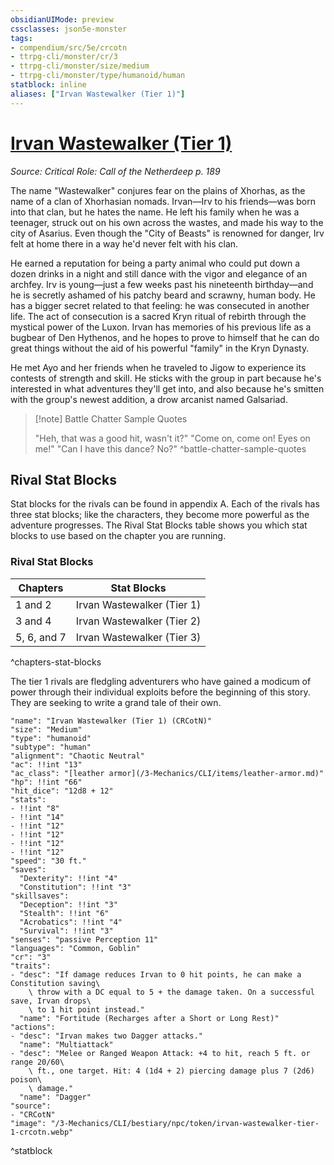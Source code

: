 ```yaml
---
obsidianUIMode: preview
cssclasses: json5e-monster
tags:
- compendium/src/5e/crcotn
- ttrpg-cli/monster/cr/3
- ttrpg-cli/monster/size/medium
- ttrpg-cli/monster/type/humanoid/human
statblock: inline
aliases: ["Irvan Wastewalker (Tier 1)"]
---
```

# [Irvan Wastewalker (Tier 1)](3-Mechanics\CLI\bestiary\npc/irvan-wastewalker-tier-1-crcotn.md)
*Source: Critical Role: Call of the Netherdeep p. 189*  

The name "Wastewalker" conjures fear on the plains of Xhorhas, as the name of a clan of Xhorhasian nomads. Irvan—Irv to his friends—was born into that clan, but he hates the name. He left his family when he was a teenager, struck out on his own across the wastes, and made his way to the city of Asarius. Even though the "City of Beasts" is renowned for danger, Irv felt at home there in a way he'd never felt with his clan.

He earned a reputation for being a party animal who could put down a dozen drinks in a night and still dance with the vigor and elegance of an archfey. Irv is young—just a few weeks past his nineteenth birthday—and he is secretly ashamed of his patchy beard and scrawny, human body. He has a bigger secret related to that feeling: he was consecuted in another life. The act of consecution is a sacred Kryn ritual of rebirth through the mystical power of the Luxon. Irvan has memories of his previous life as a bugbear of Den Hythenos, and he hopes to prove to himself that he can do great things without the aid of his powerful "family" in the Kryn Dynasty.

He met Ayo and her friends when he traveled to Jigow to experience its contests of strength and skill. He sticks with the group in part because he's interested in what adventures they'll get into, and also because he's smitten with the group's newest addition, a drow arcanist named Galsariad.

> [!note] Battle Chatter Sample Quotes
> 
> "Heh, that was a good hit, wasn't it?" "Come on, come on! Eyes on me!" "Can I have this dance? No?"
^battle-chatter-sample-quotes

## Rival Stat Blocks

Stat blocks for the rivals can be found in appendix A. Each of the rivals has three stat blocks; like the characters, they become more powerful as the adventure progresses. The Rival Stat Blocks table shows you which stat blocks to use based on the chapter you are running.

### Rival Stat Blocks

| Chapters | Stat Blocks |
|----------|-------------|
| 1 and 2 | Irvan Wastewalker (Tier 1) |
| 3 and 4 | Irvan Wastewalker (Tier 2) |
| 5, 6, and 7 | Irvan Wastewalker (Tier 3) |
^chapters-stat-blocks

The tier 1 rivals are fledgling adventurers who have gained a modicum of power through their individual exploits before the beginning of this story. They are seeking to write a grand tale of their own.

```statblock
"name": "Irvan Wastewalker (Tier 1) (CRCotN)"
"size": "Medium"
"type": "humanoid"
"subtype": "human"
"alignment": "Chaotic Neutral"
"ac": !!int "13"
"ac_class": "[leather armor](/3-Mechanics/CLI/items/leather-armor.md)"
"hp": !!int "66"
"hit_dice": "12d8 + 12"
"stats":
- !!int "8"
- !!int "14"
- !!int "12"
- !!int "12"
- !!int "12"
- !!int "12"
"speed": "30 ft."
"saves":
  "Dexterity": !!int "4"
  "Constitution": !!int "3"
"skillsaves":
  "Deception": !!int "3"
  "Stealth": !!int "6"
  "Acrobatics": !!int "4"
  "Survival": !!int "3"
"senses": "passive Perception 11"
"languages": "Common, Goblin"
"cr": "3"
"traits":
- "desc": "If damage reduces Irvan to 0 hit points, he can make a Constitution saving\
    \ throw with a DC equal to 5 + the damage taken. On a successful save, Irvan drops\
    \ to 1 hit point instead."
  "name": "Fortitude (Recharges after a Short or Long Rest)"
"actions":
- "desc": "Irvan makes two Dagger attacks."
  "name": "Multiattack"
- "desc": "Melee or Ranged Weapon Attack: +4 to hit, reach 5 ft. or range 20/60\
    \ ft., one target. Hit: 4 (1d4 + 2) piercing damage plus 7 (2d6) poison\
    \ damage."
  "name": "Dagger"
"source":
- "CRCotN"
"image": "/3-Mechanics/CLI/bestiary/npc/token/irvan-wastewalker-tier-1-crcotn.webp"
```
^statblock